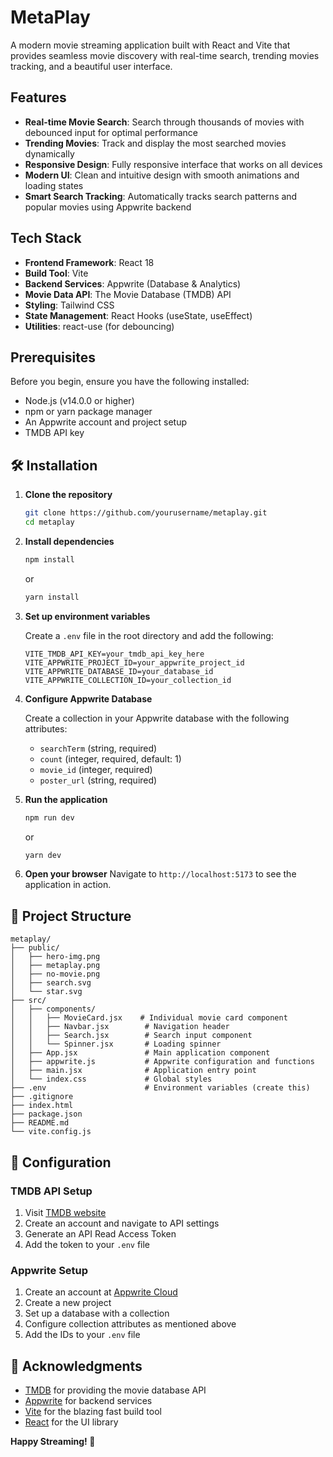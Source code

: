 # MetaPlay

A modern movie streaming application built with React and Vite that provides seamless movie discovery with real-time search, trending movies tracking, and a beautiful user interface.

## Features

- **Real-time Movie Search**: Search through thousands of movies with debounced input for optimal performance
- **Trending Movies**: Track and display the most searched movies dynamically
- **Responsive Design**: Fully responsive interface that works on all devices
- **Modern UI**: Clean and intuitive design with smooth animations and loading states
- **Smart Search Tracking**: Automatically tracks search patterns and popular movies using Appwrite backend

## Tech Stack

- **Frontend Framework**: React 18
- **Build Tool**: Vite
- **Backend Services**: Appwrite (Database & Analytics)
- **Movie Data API**: The Movie Database (TMDB) API
- **Styling**: Tailwind CSS
- **State Management**: React Hooks (useState, useEffect)
- **Utilities**: react-use (for debouncing)

## Prerequisites

Before you begin, ensure you have the following installed:
- Node.js (v14.0.0 or higher)
- npm or yarn package manager
- An Appwrite account and project setup
- TMDB API key

## 🛠️ Installation

1. **Clone the repository**
   ```bash
   git clone https://github.com/yourusername/metaplay.git
   cd metaplay
   ```

2. **Install dependencies**
   ```bash
   npm install
   ```
   or
   ```bash
   yarn install
   ```

3. **Set up environment variables**
   
   Create a `.env` file in the root directory and add the following:
   ```env
   VITE_TMDB_API_KEY=your_tmdb_api_key_here
   VITE_APPWRITE_PROJECT_ID=your_appwrite_project_id
   VITE_APPWRITE_DATABASE_ID=your_database_id
   VITE_APPWRITE_COLLECTION_ID=your_collection_id
   ```

4. **Configure Appwrite Database**
   
   Create a collection in your Appwrite database with the following attributes:
   - `searchTerm` (string, required)
   - `count` (integer, required, default: 1)
   - `movie_id` (integer, required)
   - `poster_url` (string, required)

5. **Run the application**
   ```bash
   npm run dev
   ```
   or
   ```bash
   yarn dev
   ```
6. **Open your browser**
    Navigate to `http://localhost:5173` to see the application in action.


## 📁 Project Structure

```
metaplay/
├── public/
│   ├── hero-img.png
│   ├── metaplay.png
│   ├── no-movie.png
│   ├── search.svg
│   └── star.svg
├── src/
│   ├── components/
│   │   ├── MovieCard.jsx    # Individual movie card component
│   │   ├── Navbar.jsx        # Navigation header
│   │   ├── Search.jsx        # Search input component
│   │   └── Spinner.jsx       # Loading spinner
│   ├── App.jsx               # Main application component
│   ├── appwrite.js           # Appwrite configuration and functions
│   ├── main.jsx              # Application entry point
│   └── index.css             # Global styles
├── .env                      # Environment variables (create this)
├── .gitignore
├── index.html
├── package.json
├── README.md
└── vite.config.js
```

## 🔧 Configuration

### TMDB API Setup
1. Visit [TMDB website](https://www.themoviedb.org/)
2. Create an account and navigate to API settings
3. Generate an API Read Access Token
4. Add the token to your `.env` file

### Appwrite Setup
1. Create an account at [Appwrite Cloud](https://cloud.appwrite.io/)
2. Create a new project
3. Set up a database with a collection
4. Configure collection attributes as mentioned above
5. Add the IDs to your `.env` file

## 🙏 Acknowledgments

- [TMDB](https://www.themoviedb.org/) for providing the movie database API
- [Appwrite](https://appwrite.io/) for backend services
- [Vite](https://vitejs.dev/) for the blazing fast build tool
- [React](https://reactjs.org/) for the UI library


**Happy Streaming! 🍿**